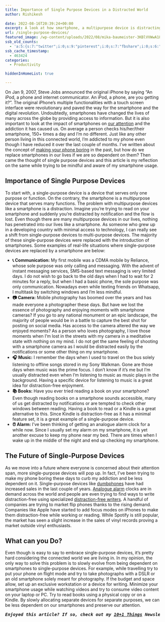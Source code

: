```yaml
---
title: Importance of Single Purpose Devices in a Distracted World
author: Rishikesh
 
date: 2022-08-16T20:39:24+00:00
excerpt: A look at how smartphone, a multipurpose device is distracting us and how single purpose devices can help us.
url: /single-purpose-devices/
featured_image: /wp-content/uploads/2022/08/mika-baumeister-3KBlVVWwA18-unsplash-1200x960.jpg
ssb_old_counts:
  - 'a:5:{s:7:"twitter";i:0;s:9:"pinterest";i:0;s:7:"fbshare";i:0;s:6:"reddit";i:0;s:6:"tumblr";N;}'
ssb_cache_timestamp:
  - 463424
categories:
  - Productivity

hiddenInHomeList: true

---
```

<p class="has-drop-cap">
  On Jan 9, 2007, Steve Jobs announced the original iPhone by saying &#8220;An iPod, a phone and internet communicator. An iPod, a phone, are you getting it?&#8221;. The original iPhone&#8217;s multiple functionalities with a touch screen interface were revolutionary and paved the way for the smartphone and the digital revolution. Undoubtedly, smartphones have changed the lives of many across the globe by providing access to information. But it is also important to look at the impact of smartphones on <a href="https://rishikeshs.com/attention-diet/" target="_blank" rel="noopener" title="How to Start an Attention Diet?">our attention</a> and the addiction it has caused us. On average a person checks his/her/their smartphone, 150+ times a day and I&#8217;m no different. Just like any other person living in this connected world, I&#8217;m addicted to my phone even though I have reduced it over the last couple of months. I&#8217;ve written about the concept of <a href="https://rishikeshs.com/boring-phone/" title="Boring Phone: How to Stop Phone Addiction">making your phone boring</a> in the past, but how do we replace smartphones in our lives if we are so dependent on them? Then came the thought of single purpose devices and this article is my reflection on the same while trying to be mindful and aware of my smartphone usage.
</p>

## Importance of Single Purpose Devices

To start with, a single-purpose device is a device that serves only one purpose or function. On the contrary, the smartphone is a multipurpose device that serves many functions. The problem with multipurpose devices like a smartphone is a distraction. Imagine you&#8217;re trying to read on your smartphone and suddenly you&#8217;re distracted by notification and the flow is lost. Even though there are many multipurpose devices in our lives, nothing has penetrated into our lives like a smartphone. As someone who grew up in a developing country with minimal access to technology, I can really see a shift from single-purpose devices to multi-purpose devices. The majority of these single-purpose devices were replaced with the introduction of smartphones. Some examples of real-life situations where single-purpose devices are replaced by a smartphone are below:

  * **📞 Communication:** My first mobile was a CDMA mobile by Reliance, whose sole purpose was only calling and messaging. With the advent of instant messaging services, SMS-based text messaging is very limited days. I do not wish to go back to the old days when I had to wait for 2 minutes for a reply, but when I had a basic phone, the sole purpose was only communication. Nowadays even while texting friends on Whatsapp, I multitask by switching windows and I&#8217;m less mindful.
  * **📷 Camera:** Mobile photography has boomed over the years and has made everyone a photographer these days. But have we lost the essence of photography and enjoying moments with smartphone cameras? If you go to any national monument or an epic landscape, the majority of people would be in a battle to capture the best shot for posting on social media. Has access to the camera altered the way we enjoyed moments? As a person who loves photography, I love those moments when I&#8217;m lost in the streets with my camera in a meditative state with nothing on my mind. I do not get the same feeling of shooting with a smartphone camera as I would be distracted easily by the notifications or some other thing on my smartphone.
  * **🎧 Music:** I remember the days when I used to travel on the bus solely listening to offline songs stored in my Sony Walkman. Gone are those days when music was the prime focus. I don&#8217;t know if it&#8217;s me but I&#8217;m usually distracted even when I&#8217;m listening to music as music plays in the background. Having a specific device for listening to music is a great idea for distraction-free enjoyment.
  * **📚 Books:** Have you ever tried reading a book on your smartphone? Even though reading books on a smartphone sounds accessible, many of us get distracted by notifications or are tempted to check other windows between reading. Having a book to read or a Kindle is a great alternative to this. Since Kindle is distraction-free as it has a minimal feature set, it is a great example of a single-purpose device.
  * **⏰ Alarm:** I&#8217;ve been thinking of getting an analogue alarm clock for a while now. Since I usually set my alarm on my smartphone, it is yet another excuse to keep my phone near my bed. There are times when I wake up in the middle of the night and end up checking my smartphone.

## The Future of Single-Purpose Devices

As we move into a future where everyone is concerned about their attention span, more single-purpose devices will pop up. In fact, I&#8217;ve been trying to make my phone boring these days to curb my addiction and be less dependent on it. Single-purpose devices like <a href="https://www.kickstarter.com/projects/thelightphone/the-light-phone" target="_blank" rel="noopener" title=" dumbphones">dumbphones</a> have had increased sales in the last couple of years. <a href="https://geni.us/rsh-alarm-clock" rel="sponsored" title="Analogue alarm">Analogue alarm</a> clocks are in demand across the world and people are even trying to find ways to write distraction-free using specialized <a href="https://getfreewrite.com/" target="_blank" rel="noopener" title="distraction-free writers">distraction-free writers</a>. A handful of companies are trying to market flip phones thanks to the rising demand. Companies like Apple have started to add focus modes on iPhones to make them distraction-free while working or reading. While Spotify is still popular, the market has seen a slight increase in the sales of vinyl records proving a market outside vinyl enthusiasts.

## What can you Do?

Even though is easy to say to embrace single-purpose devices, it&#8217;s pretty hard considering the connected world we are living in. In my opinion, the only way to solve this problem is to slowly evolve from being dependent on smartphones to single-purpose devices. For example, while travelling try to put your phone on flight mode and try to take photographs with a DSLR or an old smartphone solely meant for photography. If the budget and space allow, set up an exclusive workstation or a device for writing. Minimize your smartphone usage while watching videos and try to consume video content on your laptop or PC. Try to read books using a physical copy or on a Kindle. By slowly allocating separate devices for separate purposes, we can be less dependent on our smartphones and preserve our attention.

<pre class="wp-block-preformatted"><em><strong>Enjoyed this article? If so, check out my <a href="https://rishikesh.substack.com/" target="_blank" rel="noreferrer noopener">10+1 Things</a> Newsletter that I send out every Saturday. It contains 11 interesting Things I thought were worth sharing including books,articles, projects, and other things I'm curious about. <a href="https://rishikesh.substack.com/archive">Click here </a>if you would like to check out the previous issues and may be subscribe!</strong></em></pre>